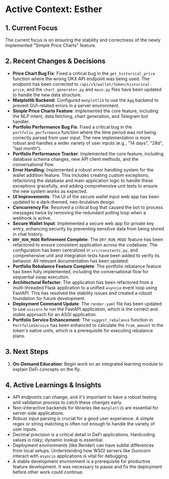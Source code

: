 # Active Context: Esther

## 1. Current Focus
The current focus is on ensuring the stability and correctness of the newly implemented "Simple Price Charts" feature.

## 2. Recent Changes & Decisions
- **Price Chart Bug Fix**: Fixed a critical bug in the `get_historical_price` function where the wrong OKX API endpoint was being used. The endpoint has been corrected to `/api/v5/wallet/token/historical-price`, and the `chart_generator.py` and `main.py` files have been updated to handle the new data structure.
- **Matplotlib Backend**: Configured `matplotlib` to use the `Agg` backend to prevent GUI-related errors in a server environment.
- **Simple Price Charts Feature**: Implemented the core feature, including the NLP intent, data fetching, chart generation, and Telegram bot handler.
- **Portfolio Performance Bug Fix**: Fixed a critical bug in the `portfolio_performance` function where the time period was not being correctly parsed from user input. The new implementation is more robust and handles a wider variety of user inputs (e.g., "14 days", "28d", "last month").
- **Portfolio Performance Tracker**: Implemented the core feature, including database schema changes, new API client methods, and the conversational flow.
- **Error Handling**: Implemented a robust error handling system for the wallet addition feature. This includes creating custom exceptions, refactoring the database and main application logic to handle these exceptions gracefully, and adding comprehensive unit tests to ensure the new system works as expected.
- **UI Improvements**: The UI of the secure wallet input web app has been updated to a dark-themed, neo-brutalism design.
- **Concurrency Fix**: Resolved a critical bug that caused the bot to process messages twice by removing the redundant polling loop when a webhook is active.
- **Secure Wallet Input**: Implemented a secure web app for private key entry, enhancing security by preventing sensitive data from being stored in chat history.
- **`DRY_RUN_MODE` Refinement Complete**: The `DRY_RUN_MODE` feature has been refactored to ensure consistent application across the codebase. The configuration has been centralized in `src/constants.py`, and comprehensive unit and integration tests have been added to verify its behavior. All relevant documentation has been updated.
- **Portfolio Rebalance Feature Complete**: The portfolio rebalance feature has been fully implemented, including the conversational flow for sequential swap execution.
- **Architectural Refactor**: The application has been refactored from a multi-threaded Flask application to a unified `asyncio` event loop using FastAPI. This has resolved the stability issues and created a robust foundation for future development.
- **Deployment Command Update**: The `render.yaml` file has been updated to use `uvicorn` to run the FastAPI application, which is the correct and stable approach for an ASGI application.
- **Portfolio Service Enhancement**: The `suggest_rebalance` function in `PortfolioService` has been enhanced to calculate the `from_amount` in the token's native units, which is a prerequisite for executing rebalance plans.

## 3. Next Steps
1.  **On-Demand Education**: Begin work on an integrated learning module to explain DeFi concepts on the fly.

## 4. Active Learnings & Insights
- API endpoints can change, and it's important to have a robust testing and validation process to catch these changes early.
- Non-interactive backends for libraries like `matplotlib` are essential for server-side applications.
- Robust input parsing is crucial for a good user experience. A simple regex or string matching is often not enough to handle the variety of user inputs.
- Decimal precision is a critical detail in DeFi applications. Hardcoding values is risky; dynamic lookup is essential.
- Deployment environments (like Render) can have subtle differences from local setups. Understanding how WSGI servers like Gunicorn interact with `asyncio` applications is vital for debugging.
- A stable development environment is a prerequisite for productive feature development. It was necessary to pause and fix the deployment before other work could continue.
